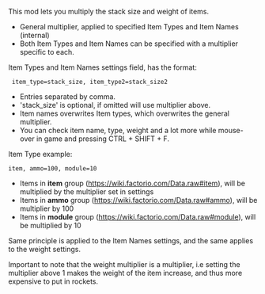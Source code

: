 ﻿This mod lets you multiply the stack size and weight of items.

- General multiplier, applied to specified Item Types and Item Names (internal) 
- Both Item Types and Item Names can be specified with a multiplier specific to each.

Item Types and Item Names settings field, has the format:

` item_type=stack_size, item_type2=stack_size2`

- Entries separated by comma. 
- 'stack_size' is optional, if omitted will use multiplier above.
- Item names overwrites Item types, which overwrites the general multiplier.
- You can check item name, type, weight and a lot more while mouse-over in game and pressing CTRL + SHIFT + F.

Item Type example:

`item, ammo=100, module=10`

- Items in **item** group (https://wiki.factorio.com/Data.raw#item), will be multiplied by the multiplier set in settings
- Items in **ammo** group (https://wiki.factorio.com/Data.raw#ammo), will be multiplier by 100
- Items in **module** group (https://wiki.factorio.com/Data.raw#module), will be multiplied by 10

Same principle is applied to the Item Names settings, and the same applies to the weight settings.

Important to note that the weight multiplier is a multiplier, i.e setting the multiplier above 1 makes the weight of the item increase, and thus more expensive to put in rockets.
